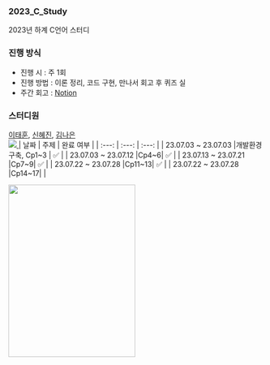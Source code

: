 ### 2023_C_Study
2023년 하계 C언어 스터디  
### 진행 방식
- 진행 시 : 주 1회
- 진행 방법 : 이론 정리, 코드 구현, 만나서 회고 후 퀴즈 실
- 주간 회고 : [Notion](https://www.notion.so/23-C-860738b64325432db9c4be6da86e14c5)
### 스터디원
[이태훈](https://github.com/Tentennball),
[신혜진](https://github.com/hyeji-neee),
[김나은](https://github.com/nasilver0-0)  
<a href="https://github.com/Tentennball/2023_C_Study/graphs/contributors">
<img src= "https://contrib.rocks/image?repo=Tentennball/2023_C_Study">
</a>
| 날짜 | 주제 | 완료 여부 |
| :---: | :---: | :---: |
| 23.07.03 ~ 23.07.03 |개발환경 구축, Cp1~3 | ✅ |
| 23.07.03 ~ 23.07.12 |Cp4~6| ✅ |
| 23.07.13 ~ 23.07.21 |Cp7~9| ✅ | 
| 23.07.22 ~ 23.07.28 |Cp11~13| ✅ | 
| 23.07.22 ~ 23.07.28 |Cp14~17|  | 

<img src = "https://github.com/Tentennball/2023_C_Study/assets/86109399/6bdb7445-6d6c-4a9e-98af-0d3f2713b7fa" width="250" height="340">
